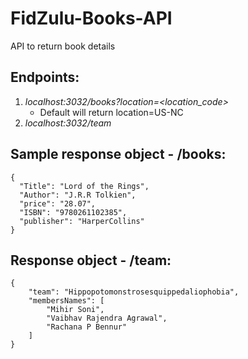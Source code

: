 # FidZulu-Books-API
API to return book details

## Endpoints:
1. *localhost:3032/books?location=<location_code>*
   - Default will return location=US-NC
2. *localhost:3032/team*

## Sample response object - /books:
```
{
  "Title": "Lord of the Rings",
  "Author": "J.R.R Tolkien",
  "price": "28.07",
  "ISBN": "9780261102385",
  "publisher": "HarperCollins"
}
```

## Response object - /team:
```
{
    "team": "Hippopotomonstrosesquippedaliophobia",
    "membersNames": [
        "Mihir Soni",
        "Vaibhav Rajendra Agrawal",
        "Rachana P Bennur"
    ]
}
```
